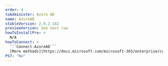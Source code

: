 ```yaml
---
order: 4
toAdminister: Azure AD
name: AzureAD
stableVersion: 2.0.2.182
previewVersion: See next row
howToInstallPre: >
  N/A
howToConnect: >
  ```Connect-AzureAD```
  [More methods](https://docs.microsoft.com/microsoft-365/enterprise/connect-to-microsoft-365-powershell?view=o365-worldwide#connect-with-the-azure-active-directory-powershell-for-graph-module?WT.mc_id=M365-MVP-5004663)
PS7: "No"
---
```

